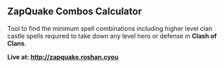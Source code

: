 ## ZapQuake Combos Calculator

Tool to find the minimum spell combinations including higher level clan castle spells required to take down any level hero or defense in **Clash of Clans**.

**Live at: http://zapquake.roshan.cyou**
